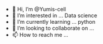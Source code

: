 - 👋 Hi, I’m @Yumis-cell
- 👀 I’m interested in ... Data science
- 🌱 I’m currently learning ... python
- 💞️ I’m looking to collaborate on ...
- 📫 How to reach me ...

<!---
Yumis-cell/Yumis-cell is a ✨ special ✨ repository because its `README.md` (this file) appears on your GitHub profile.
You can click the Preview link to take a look at your changes.
--->
